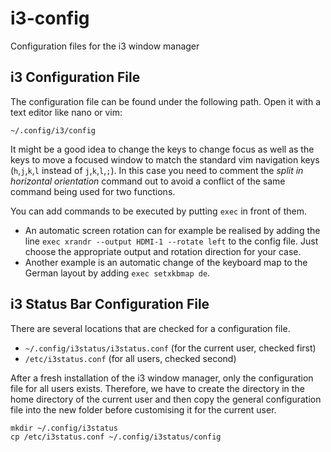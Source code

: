 # i3-config
Configuration files for the i3 window manager

## i3 Configuration File
The configuration file can be found under the following path. Open it with a text editor like nano or vim:
```
~/.config/i3/config
```

It might be a good idea to change the keys to change focus as well as the keys to move a focused window to match the standard vim navigation keys (`h`,`j`,`k`,`l` instead of `j`,`k`,`l`,`;`). In this case you need to comment the *split in horizontal orientation* command out to avoid a conflict of the same command being used for two functions. 

You can add commands to be executed by putting `exec` in front of them. 
* An automatic screen rotation can for example be realised by adding the line `exec xrandr --output HDMI-1 --rotate left` to the config file. Just choose the appropriate output and rotation direction for your case. 
* Another example is an automatic change of the keyboard map to the German layout by adding `exec setxkbmap de`. 

## i3 Status Bar Configuration File
There are several locations that are checked for a configuration file. 
* `~/.config/i3status/i3status.conf` (for the current user, checked first)
* `/etc/i3status.conf` (for all users, checked second)

After a fresh installation of the i3 window manager, only the configuration file for all users exists. Therefore, we have to create the directory in the home directory of the current user and then copy the general configuration file into the new folder before customising it for the current user. 
```
mkdir ~/.config/i3status
cp /etc/i3status.conf ~/.config/i3status/config
```
